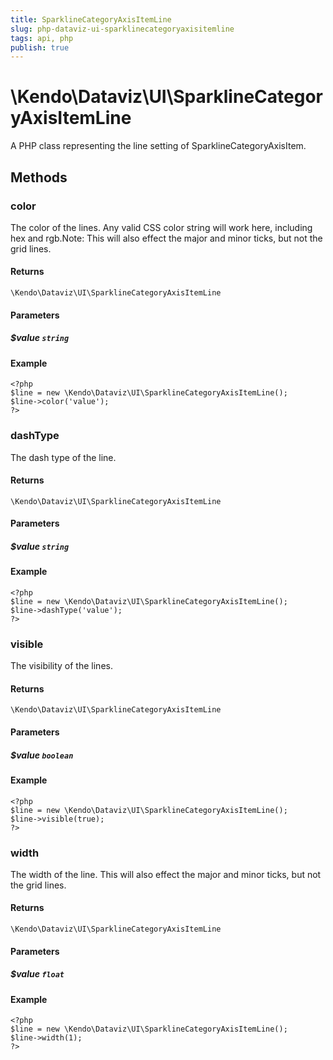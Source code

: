 ```yaml
---
title: SparklineCategoryAxisItemLine
slug: php-dataviz-ui-sparklinecategoryaxisitemline
tags: api, php
publish: true
---
```


# \Kendo\Dataviz\UI\SparklineCategoryAxisItemLine

A PHP class representing the line setting of SparklineCategoryAxisItem.


## Methods

### color
The color of the lines. Any valid CSS color string will work here, including hex and rgb.Note: This will also effect the major and minor ticks, but not the grid lines.

#### Returns
`\Kendo\Dataviz\UI\SparklineCategoryAxisItemLine`

#### Parameters

##### $value `string`



#### Example 
    <?php
    $line = new \Kendo\Dataviz\UI\SparklineCategoryAxisItemLine();
    $line->color('value');
    ?>

### dashType
The dash type of the line.

#### Returns
`\Kendo\Dataviz\UI\SparklineCategoryAxisItemLine`

#### Parameters

##### $value `string`



#### Example 
    <?php
    $line = new \Kendo\Dataviz\UI\SparklineCategoryAxisItemLine();
    $line->dashType('value');
    ?>

### visible
The visibility of the lines.

#### Returns
`\Kendo\Dataviz\UI\SparklineCategoryAxisItemLine`

#### Parameters

##### $value `boolean`



#### Example 
    <?php
    $line = new \Kendo\Dataviz\UI\SparklineCategoryAxisItemLine();
    $line->visible(true);
    ?>

### width
The width of the line. This will also effect the major and minor ticks, but
not the grid lines.

#### Returns
`\Kendo\Dataviz\UI\SparklineCategoryAxisItemLine`

#### Parameters

##### $value `float`



#### Example 
    <?php
    $line = new \Kendo\Dataviz\UI\SparklineCategoryAxisItemLine();
    $line->width(1);
    ?>

 
